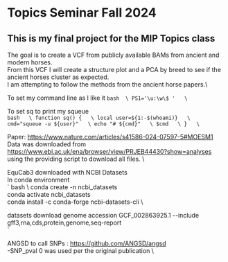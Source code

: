 # Topics Seminar Fall 2024
## This is my final project for the MIP Topics class

The goal is to create a VCF from publicly available BAMs from ancient and modern horses.\
From this VCF I will create a structure plot and a PCA by breed to see if the ancient horses cluster as expected.\
I am attempting to follow the methods from the ancient horse papers.\

 To set my command line as I like it 
 ` bash  \
 PS1='\u:\w\$ '   \
 `
 
 To set sq to print my squeue\
 ` bash   \
 function sq() {   \
    local user=${1:-$(whoami)}   \
    cmd="squeue -u ${user}"   \
    echo "# ${cmd}"   \
    $cmd   \
}   \
`

Paper: https://www.nature.com/articles/s41586-024-07597-5#MOESM1 \
Data was downloaded from https://www.ebi.ac.uk/ena/browser/view/PRJEB44430?show=analyses using the providing script to download all files.  \

EquCab3 downloaded with NCBI Datasets \
In conda environment \
` bash    \ 
conda create -n ncbi_datasets  \
conda activate ncbi_datasets  \
conda install -c conda-forge ncbi-datasets-cli  \

datasets download genome accession GCF_002863925.1 --include gff3,rna,cds,protein,genome,seq-report   \
`

ANGSD to call SNPs : https://github.com/ANGSD/angsd   \
-SNP_pval 0 was used per the original publication   \


